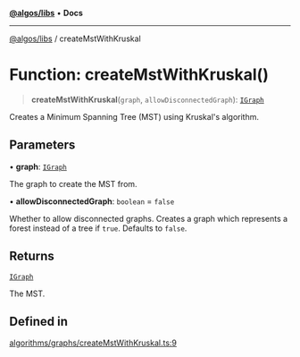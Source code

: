 [**@algos/libs**](../README.md) • **Docs**

***

[@algos/libs](../globals.md) / createMstWithKruskal

# Function: createMstWithKruskal()

> **createMstWithKruskal**(`graph`, `allowDisconnectedGraph`): [`IGraph`](../interfaces/IGraph.md)

Creates a Minimum Spanning Tree (MST) using Kruskal's algorithm.

## Parameters

• **graph**: [`IGraph`](../interfaces/IGraph.md)

The graph to create the MST from.

• **allowDisconnectedGraph**: `boolean` = `false`

Whether to allow disconnected graphs. Creates a graph which represents a forest instead of a tree if `true`. Defaults to `false`.

## Returns

[`IGraph`](../interfaces/IGraph.md)

The MST.

## Defined in

[algorithms/graphs/createMstWithKruskal.ts:9](https://github.com/vladbasin/algos/blob/fda865971d7b618faddb3d2c9e423105a63674ca/libs/algos/src/lib/algorithms/graphs/createMstWithKruskal.ts#L9)
